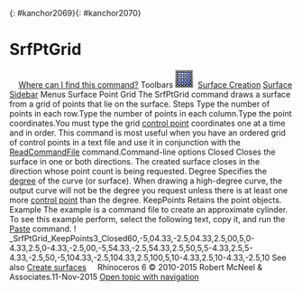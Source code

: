 ---
---

{: #kanchor2069}{: #kanchor2070}
# SrfPtGrid
 [![images/transparent.gif](images/transparent.gif)Where can I find this command?](javascript:void(0);) Toolbars
![images/srfptgrid.png](images/srfptgrid.png) [Surface Creation](surface-creation-toolbar.html)  [Surface Sidebar](surface-sidebar-toolbar.html) 
Menus
Surface
Point Grid
The SrfPtGrid command draws a surface from a grid of points that lie on the surface.
Steps
Type the number of points in each row.Type the number of points in each column.Type the point coordinates.You must type the grid [control point](controlpoint.html) coordinates one at a time and in order. This command is most useful when you have an ordered grid of control points in a text file and use it in conjunction with the [ReadCommandFile](rhinoscripting.html#readcommandfile) command.Command-line options
Closed
Closes the surface in one or both directions. The created surface closes in the direction whose point count is being requested.
Degree
Specifies the [degree](degree.html) of the curve (or surface).
When drawing a high-degree curve, the output curve will not be the degree you request unless there is at least one more [control point](controlpoint.html) than the degree.
KeepPoints
Retains the point objects.
Example
The example is a command file to create an approximate cylinder. To see this example perform, select the following text, copy it, and run the [Paste](paste.html) command.
! _SrfPtGrid_KeepPoints3_Closed60,-5,04.33,-2.5,04.33,2.5,00,5,0-4.33,2.5,0-4.33,-2.5,00,-5,54.33,-2.5,54.33,2.5,50,5,5-4.33,2.5,5-4.33,-2.5,50,-5,104.33,-2.5,104.33,2.5,100,5,10-4.33,2.5,10-4.33,-2.5,10
See also
 [Create surfaces](sak-surface.html) 
&#160;
&#160;
Rhinoceros 6 © 2010-2015 Robert McNeel &amp; Associates.11-Nov-2015
 [Open topic with navigation](srfptgrid.html) 

